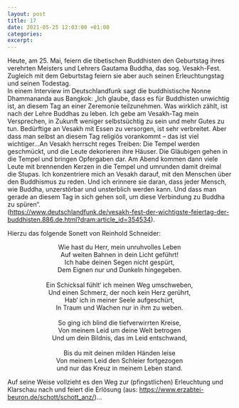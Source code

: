 ```yaml
---
layout: post
title: 17
date: 2021-05-25 12:03:00 +01:00
categories: 
excerpt: 
---
```


Heute, am 25. Mai, feiern die tibetischen Buddhisten den Geburtstag ihres verehrten Meisters und Lehrers Gautama Buddha, das sog. Vesakh-Fest. Zugleich mit dem Geburtstag feiern sie aber auch seinen Erleuchtungstag und seinen Todestag.\
In einem Interview im Deutschlandfunk sagt die buddhistische Nonne Dhammananda aus Bangkok: „Ich glaube, dass es für Buddhisten unwichtig ist, an diesem Tag an einer Zeremonie teilzunehmen. Was wirklich zählt, ist nach der Lehre Buddhas zu leben. Ich gebe am Vesakh-Tag mein Versprechen, in Zukunft weniger selbstsüchtig zu sein und mehr Gutes zu tun. Bedürftige an Vesakh mit Essen zu versorgen, ist sehr verbreitet. Aber dass man selbst an diesem Tag religiös vorankommt – das ist viel wichtiger…An Vesakh herrscht reges Treiben: Die Tempel werden geschmückt, und die Leute dekorieren ihre Häuser. Die Gläubigen gehen in die Tempel und bringen Opfergaben dar. Am Abend kommen dann viele Leute mit brennenden Kerzen in die Tempel und umrunden damit dreimal die Stupas. Ich konzentriere mich an Vesakh darauf, mit den Menschen über den Buddhismus zu reden. Und ich erinnere sie daran, dass jeder Mensch, wie Buddha, unzerstörbar und unsterblich werden kann. Und dass man gerade an diesem Tag in sich gehen soll, um diese Verbindung zu Buddha zu spüren“.\
(<https://www.deutschlandfunk.de/vesakh-fest-der-wichtigste-feiertag-der-buddhisten.886.de.html?dram:article_id=354534>).

Hierzu das folgende Sonett von Reinhold Schneider:

<p align="center">Wie hast du Herr, mein unruhvolles Leben</br>
Auf weiten Bahnen in dein Licht geführt!</br>
Ich habe deinen Segen nicht gespürt,</br>
Dem Eignen nur und Dunkeln hingegeben.</br>
</br>
Ein Schicksal fühlt‘ ich meinen Weg umschweben,</br>
Und einen Schmerz, der noch kein Herz gerührt,</br>
Hab‘ ich in meiner Seele aufgeschürt,</br>
In Traum und Wachen nur in ihm zu weben.</br>
</br>
So ging ich blind die tiefverwirrten Kreise,</br>
Von meinem Leid um deine Welt betrogen</br>
Und um dein Bildnis, das im Leid entschwand,</br>
</br>
Bis du mit deinen milden Händen leise</br>
Von meinem Leid den Schleier fortgezogen</br>
und nur das Kreuz in meinem Leben stand.</p>

Auf seine Weise vollzieht es den Weg zur (pfingstlichen) Erleuchtung und Klarschau nach und feiert die Erlösung (aus: <https://www.erzabtei-beuron.de/schott/schott_anz/>)...
